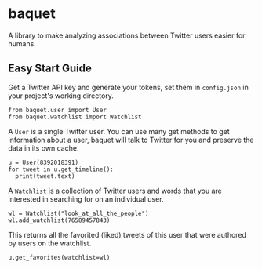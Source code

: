 # baquet
A library to make analyzing associations between Twitter users easier for humans.

## Easy Start Guide
Get a Twitter API key and generate your tokens, set them in `config.json` in your project's working directory.

```
from baquet.user import User
from baquet.watchlist import Watchlist
```

A `User` is a single Twitter user. You can use many get methods to get information about a user, baquet will talk to Twitter for you and preserve the data in its own cache.

```
u = User(8392018391)
for tweet in u.get_timeline():
  print(tweet.text)
```

A `Watchlist` is a collection of Twitter users and words that you are interested in searching for on an individual user.

```
wl = Watchlist("look_at_all_the_people")
wl.add_watchlist(76589457843)
```

This returns all the favorited (liked) tweets of this user that were authored by users on the watchlist.

```
u.get_favorites(watchlist=wl)
```
